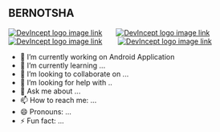 ## BERNOTSHA

[![DevIncept logo image link](https://github.com/paulrobertlloyd/socialmediaicons/blob/main/facebook-32x32.png?raw=true)](https://devincept.tech/) &nbsp; &nbsp;&nbsp;&nbsp;&nbsp;[![DevIncept logo image link](https://github.com/paulrobertlloyd/socialmediaicons/blob/main/linkedin-32x32.png?raw=true)](https://devincept.tech/) &nbsp; &nbsp;&nbsp;&nbsp;&nbsp;
[![DevIncept logo image link]( https://github.com/paulrobertlloyd/socialmediaicons/blob/main/twitter-32x32.png?raw=true)](https://devincept.tech/) &nbsp; &nbsp;&nbsp;&nbsp;&nbsp;
[![DevIncept logo image link](https://cdn4.iconfinder.com/data/icons/32_Pixel_Social_Media_Icons_by_leslienayibe/linkedin.png)](https://devincept.tech/) &nbsp; &nbsp;&nbsp;&nbsp;&nbsp;


- 🔭 I’m currently working on Android Application
- 🌱 I’m currently learning ...
- 👯 I’m looking to collaborate on ...
- 🤔 I’m looking for help with ..
- 💬 Ask me about ...
- 📫 How to reach me: ...
- 😄 Pronouns: ...
- ⚡ Fun fact: ...

